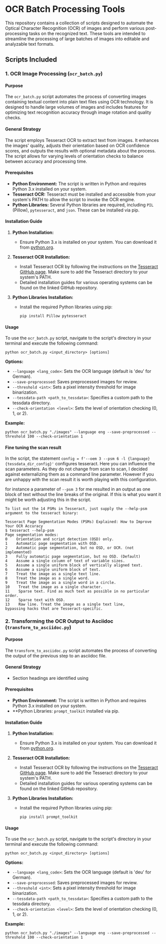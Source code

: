 
# OCR Batch Processing Tools

This repository contains a collection of scripts designed to automate the Optical Character Recognition (OCR) of images and perform various post-processing tasks on the recognized text. These tools are intended to streamline the processing of large batches of images into editable and analyzable text formats.

## Scripts Included

### 1. OCR Image Processing (`ocr_batch.py`)

#### Purpose
The `ocr_batch.py` script automates the process of converting images containing textual content into plain text files using OCR technology. It is designed to handle large volumes of images and includes features for optimizing text recognition accuracy through image rotation and quality checks.

#### General Strategy
The script employs Tesseract OCR to extract text from images. It enhances the images' quality, adjusts their orientation based on OCR confidence scores, and outputs the results with optional metadata about the process. The script allows for varying levels of orientation checks to balance between accuracy and processing time.

#### Prerequisites
- **Python Environment:** The script is written in Python and requires Python 3.x installed on your system.
- **Tesseract OCR:** Tesseract must be installed and accessible from your system's PATH to allow the script to invoke the OCR engine.
- **Python Libraries:** Several Python libraries are required, including `PIL` (Pillow), `pytesseract`, and `json`. These can be installed via pip.

#### Installation Guide
1. **Python Installation:**
   - Ensure Python 3.x is installed on your system. You can download it from [python.org](https://www.python.org/downloads/).

2. **Tesseract OCR Installation:**
   - Install Tesseract OCR by following the instructions on the [Tesseract GitHub page](https://github.com/tesseract-ocr/tesseract). Make sure to add the Tesseract directory to your system's PATH.
   - Detailed installation guides for various operating systems can be found on the linked GitHub repository.

3. **Python Libraries Installation:**
   - Install the required Python libraries using pip:
     ```
     pip install Pillow pytesseract
     ```

#### Usage
To use the `ocr_batch.py` script, navigate to the script's directory in your terminal and execute the following command:

```
python ocr_batch.py <input_directory> [options]
```

**Options:**
- `--language <lang_code>`: Sets the OCR language (default is 'deu' for German).
- `--save-preprocessed`: Saves preprocessed images for review.
- `--threshold <int>`: Sets a pixel intensity threshold for image binarization.
- `--tessdata-path <path_to_tessdata>`: Specifies a custom path to the tessdata directory.
- `--check-orientation <level>`: Sets the level of orientation checking (0, 1, or 2).

**Example:**
```
python ocr_batch.py "./images" --language eng --save-preprocessed --threshold 100 --check-orientation 1
```

#### Fine tuning the scan result

In the script, the statement `config = f'--oem 3 --psm 6 -l {language} {tessdata_dir_config}'` configures tesseract. Here you can influence the scan parameters. As they do not change from scan to scan, I decided against externalizing them as a command line parameter. However if you are unhappy with the scan result it is worth playing with this configuration. 

for instance a parameter of `--psm 3` for me resulted in an output as one block of text without the line breaks of the original. If this is what you want it might be worth adjusting this in the script.

```
To list out the 14 PSMs in Tesseract, just supply the --help-psm argument to the tesseract binary:

Tesseract Page Segmentation Modes (PSMs) Explained: How to Improve Your OCR Accuracy
$ tesseract --help-psm
Page segmentation modes:
0    Orientation and script detection (OSD) only.
1    Automatic page segmentation with OSD.
2    Automatic page segmentation, but no OSD, or OCR. (not implemented)
3    Fully automatic page segmentation, but no OSD. (Default)
4    Assume a single column of text of variable sizes.
5    Assume a single uniform block of vertically aligned text.
6    Assume a single uniform block of text.
7    Treat the image as a single text line.
8    Treat the image as a single word.
9    Treat the image as a single word in a circle.
10    Treat the image as a single character.
11    Sparse text. Find as much text as possible in no particular order.
12    Sparse text with OSD.
13    Raw line. Treat the image as a single text line,
bypassing hacks that are Tesseract-specific.
```



### 2. Transforming the OCR Output to Asciidoc (`transform_to_asciidoc.py`)

#### Purpose
The `transform_to_asciidoc.py` script automates the process of converting the output of the previous step to an asciidoc file.

#### General Strategy

* Section headings are identified using 

#### Prerequisites
- **Python Environment:** The script is written in Python and requires Python 3.x installed on your system.
- **Python Libraries: `prompt_toolkit` installed via pip.

#### Installation Guide
1. **Python Installation:**
    - Ensure Python 3.x is installed on your system. You can download it from [python.org](https://www.python.org/downloads/).

2. **Tesseract OCR Installation:**
    - Install Tesseract OCR by following the instructions on the [Tesseract GitHub page](https://github.com/tesseract-ocr/tesseract). Make sure to add the Tesseract directory to your system's PATH.
    - Detailed installation guides for various operating systems can be found on the linked GitHub repository.

3. **Python Libraries Installation:**
    - Install the required Python libraries using pip:
      ```
      pip install prompt_toolkit
      ```

#### Usage
To use the `ocr_batch.py` script, navigate to the script's directory in your terminal and execute the following command:

```
python ocr_batch.py <input_directory> [options]
```

**Options:**
- `--language <lang_code>`: Sets the OCR language (default is 'deu' for German).
- `--save-preprocessed`: Saves preprocessed images for review.
- `--threshold <int>`: Sets a pixel intensity threshold for image binarization.
- `--tessdata-path <path_to_tessdata>`: Specifies a custom path to the tessdata directory.
- `--check-orientation <level>`: Sets the level of orientation checking (0, 1, or 2).

**Example:**
```
python ocr_batch.py "./images" --language eng --save-preprocessed --threshold 100 --check-orientation 1
```

